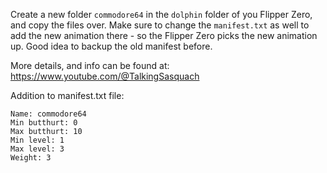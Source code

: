 Create a new folder `commodore64` in the `dolphin` folder of you Flipper Zero, and copy the files over.
Make sure to change the `manifest.txt` as well to add the new animation there - so the Flipper Zero picks the new animation up. Good idea to backup the old manifest before.

More details, and info can be found at: https://www.youtube.com/@TalkingSasquach

Addition to manifest.txt file:

```
Name: commodore64
Min butthurt: 0
Max butthurt: 10
Min level: 1
Max level: 3
Weight: 3
```
